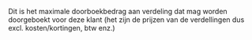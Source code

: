 Dit is het maximale doorboekbedrag aan verdeling dat mag worden doorgeboekt voor deze klant (het zijn de prijzen van de verdellingen dus excl. kosten/kortingen, btw enz.) 
